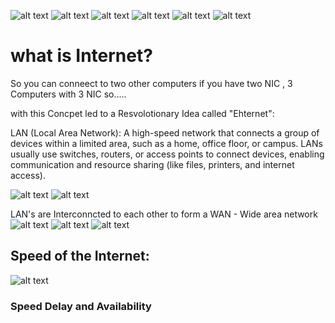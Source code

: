 
![alt text](image.png)
![alt text](image-5.png)
![alt text](image-1.png)
![alt text](image-2.png)
![alt text](image-3.png)
![alt text](image-4.png)


# what is Internet? 
So you can conneect to two other computers if you have two NIC , 3 Computers with 3 NIC so.....


with this Concpet led to a Resvolotionary Idea called "Ehternet":

LAN (Local Area Network): A high-speed network that connects a group of devices within a limited area, such as a home, office floor, or campus. LANs usually use switches, routers, or access points to connect devices, enabling communication and resource sharing (like files, printers, and internet access).

![alt text](image-6.png)
![alt text](image-7.png)



LAN's are Interconncted to each other to form a WAN - Wide area network 
![alt text](image-8.png)
![alt text](image-9.png)
![alt text](image-11.png)


## Speed of the Internet: 

![alt text](image-12.png)


### Speed Delay and Availability